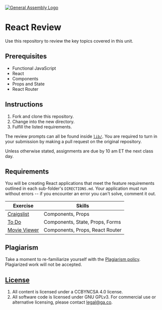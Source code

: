 [![General Assembly Logo](https://camo.githubusercontent.com/1a91b05b8f4d44b5bbfb83abac2b0996d8e26c92/687474703a2f2f692e696d6775722e636f6d2f6b6538555354712e706e67)](https://generalassemb.ly/education/web-development-immersive)

# React Review

Use this repository to review the key topics covered in this unit.

## Prerequisites

- Functional JavaScript
- React
- Components
- Props and State
- React Router

## Instructions

1. Fork and clone this repository.
1. Change into the new directory.
1. Fulfill the listed requirements.

The review prompts can all be found inside [`lib/`](lib/). You are required to turn in your submission by making a pull request on the original repository.

Unless otherwise stated, assignments are due by 10 am ET the next class day.

## Requirements

You will be creating React applications that meet the feature requirements outlined in each sub-folder's `DIRECTIONS.md`. Your application must run without errors -- if you encounter an error you can't solve, comment it out.

| Exercise                                       | Skills                          |
| ---------------------------------------------- | ------------------------------- |
| [Craigslist](lib/craigslist/DIRECTIONS.md)     | Components, Props               |
| [To Do](lib/todo/DIRECTIONS.md)                | Components, State, Props, Forms |
| [Movie Viewer](lib/movie-viewer/DIRECTIONS.md) | Components, Props, React Router |

## Plagiarism

Take a moment to re-familiarize yourself with the [Plagiarism policy](https://git.generalassemb.ly/DC-WDI/Administrative/blob/master/plagiarism.md). Plagiarized work will not be accepted.

## [License](LICENSE)

1.  All content is licensed under a CC­BY­NC­SA 4.0 license.
1.  All software code is licensed under GNU GPLv3. For commercial use or
    alternative licensing, please contact legal@ga.co.

